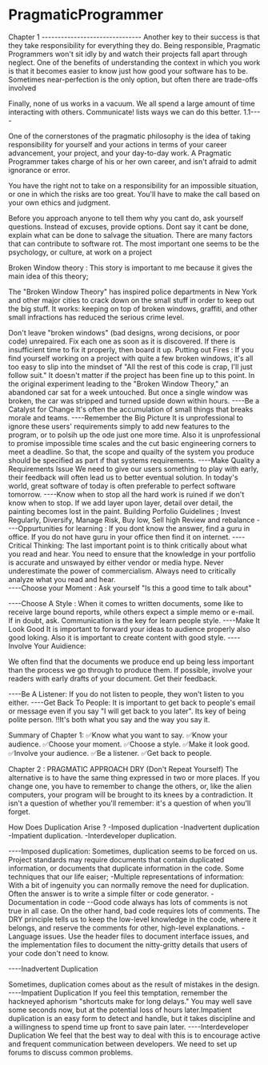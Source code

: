 # PragmaticProgrammer
Chapter 1 -------------------------------
Another key to their success is that they take responsibility for everything they
do. Being responsible, Pragmatic Programmers won't sit idly by and watch their
projects fall apart through neglect.
One of the benefits of understanding the context in which you work is that it becomes easier to know just how good your software has to be. Sometimes near-perfection is the only option, but often there are trade-offs involved

Finally, none of us works in a vacuum. We all spend a large amount of time interacting with others. Communicate! lists ways we can do this better.
1.1----

One of the cornerstones of the pragmatic philosophy is the idea of taking responsibility 
for yourself and your actions in terms of your career advancement, your project, and your 
day-to-day work. A Pragmatic Programmer takes charge of his or her own career, and isn't 
afraid to admit ignorance or error.

You have the right not to take on a responsibility for an impossible situation, or one in 
which the risks are too great. You'll have to make the call based on your own ethics and 
judgment.

Before you approach anyone to tell them why you cant do, ask yourself questions.
Instead of excuses, provide options. Dont say it cant be done, explain what can be done 
to salvage the situation.
There are many factors that can contribute to software rot. The most important one seems 
to be the psychology, or culture, at work on a project

Broken Window theory : 
This story is important to me because it gives the main idea of this theory;

The "Broken Window Theory" has inspired police departments in New York and other major 
cities to crack down on the small stuff in order to keep out the big stuff. It works: 
keeping on top of broken windows, graffiti, and other small infractions has reduced the 
serious crime level.

Don't leave "broken windows" (bad designs, wrong decisions, or poor code) unrepaired. Fix 
each one as soon as it is discovered.  If there is insufficient time to fix it properly, 
then board it up. 
Putting out Fires :
If you find yourself working on a project with quite a few broken windows, it's all too 
easy to slip into the mindset of "All the rest of this code is crap, I'll just follow 
suit." It doesn't matter if the project has been fine up to this point. In the original 
experiment leading to the "Broken Window Theory," an abandoned car sat for a week 
untouched. But once a single window was broken, the car was stripped and turned upside 
down within hours.
----Be a Catalyst for Change
It's often the accumulation of small things that breaks morale and teams.
----Remember the Big Picture
It is unprofessional to ignore these users' requirements simply to add new features to the program, or to polsih up the ode just one more time. Also it is unprofessional to promise impossible time scales and the cut basic engineering corners to meet a deadline.
So that, the scope and quailty of the system you produce should be specified as part ıf that systems requirements.
----Make Quality a Requirements Issue
We need to give our users something to play with early, their feedback will often lead us to 
better eventual solution. In today's world, great software of today is often preferable to 
perfect software tomorrow.
----Know when to stop
all the hard work is ruined if we don't know when to stop. If we add layer upon layer, detail 
over detail, the painting becomes lost in the paint.
Building Porfolio Guidelines ;
Invest Regularly,
Diversify,
Manage Risk,
Buy low, Sell high
Review and rebalance
----Oppurtunities for learning : 
If you dont know the answer, find a guru in office. If you do not have guru in your office
then find it on internet.
----Critical Thinking:
The last important point is to think critically about what you read and hear. You need to
ensure that the knowledge in your portfolio is accurate and unswayed by either vendor or
media hype.
Never underestimate the power of commercialism.
Always need to critically analyze what you read and hear.  
----Choose your Moment : 
Ask yourself "Is this a good time to talk about"

----Choose A Style :
When it comes to written documents, some like to receive large bound reports, while
others expect a simple memo or e-mail. If in doubt, ask.
Communication is the key for learn people style.
----Make It Look Good
It is important to forward your ideas to audience properly also good loking.
Also it is important to create content with good style.
----Involve Your Auidience: 

We often find that the documents we produce end up being less important than the process
we go through to produce them. If possible, involve your readers with early drafts of
your document. Get their feedback.

----Be A Listener: 
If you do not listen to people, they won't listen to you either.
----Get Back To People:
It is important to get back to people's email or message even if you say "I will get back 
to you later". Its key of being polite person.
!!It's both what you say and the way you say it.

Summary of Chapter 1: 
✅Know what you want to say.
✅Know your audience.
✅Choose your moment.
✅Choose a style.
✅Make it look good.
✅Involve your audience.
✅Be a listener.
✅Get back to people.

Chapter 2 : PRAGMATIC APPROACH 
DRY (Don't Repeat Yourself)
The alternative is to have the same thing expressed in two or more places. If you change 
one, you have to remember to change the others, or, like the alien computers, your 
program will be brought to its knees by a contradiction. It isn't a question of whether 
you'll remember: it's a question of when you'll forget.

How Does Duplication Arise ? 
-Imposed duplication
-Inadvertent duplication
-Impatient duplication.
-Interdeveloper duplication.

----Imposed duplication:
Sometimes, duplication seems to be forced on us. Project standards may require
documents that contain duplicated information, or documents that duplicate information in 
the code.
Some techniques that our life eaiser; 
-Multiple representations of information:
With a bit of ingenuity you can normally remove the need for duplication. Often the 
answer is to write a simple filter or code generator.
-Documentation in code
--Good code always has lots of comments is not true in all case. On the other hand,
 bad code requires lots of comments.
 The DRY principle tells us to keep the low-level knowledge in the code, where it 
 belongs, and reserve the comments for other, high-level explanations.
 -Language issues.
 Use the header files to document interface issues, and the implementation files to 
 document the nitty-gritty details that users of your code don't need to know.
 
 ----Inadvertent Duplication

Sometimes, duplication comes about as the result of mistakes in the design.
----Impatient Duplication
If you feel this temptation, remember the hackneyed aphorism "shortcuts make for 
long delays." You may well save some seconds now, but at the potential loss of hours 
later.Impatient duplication is an easy form to detect and handle, but it takes 
discipline and a willingness to spend time up front to save pain later.
----Interdeveloper Duplication
We feel that the best way to deal with this is to encourage active and frequent 
communication between developers.
We need to set up forums to discuss common problems.

